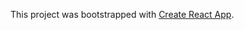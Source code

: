 This project was bootstrapped with [Create React
App](https://github.com/facebookincubator/create-react-app).
